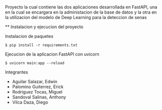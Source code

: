 Proyecto la cual contiene las dos aplicaciones desarrollada en FastAPI, una en la cual se encargara en la administacion de la base de datos y la otra en la utilizacion del modelo de Deep Learning para la deteccion de senas

** Instalacion y ejecucion del proyecto

Instalacion de paquetes

```
$ pip install -r requirements.txt
```

Ejecucion de la aplicacion FastAPI con uvicorn

```
$ uvicorn main:app --reload
```

Integrantes

* Aguilar Salazar, Edwin
* Palomino Guiterrez, Erick
* Rodriguez Tocas, Miguel
* Sandoval Salinas, Anthony
* Vilca Daza, Diego
